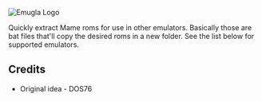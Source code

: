 ![Emugla Logo](https://i.postimg.cc/dtTN6msD/github.png)

Quickly extract Mame roms for use in other emulators. Basically those are bat files that'll copy the desired roms in a new folder. See the list below for supported emulators.

Credits
-------
- Original idea - DOS76
